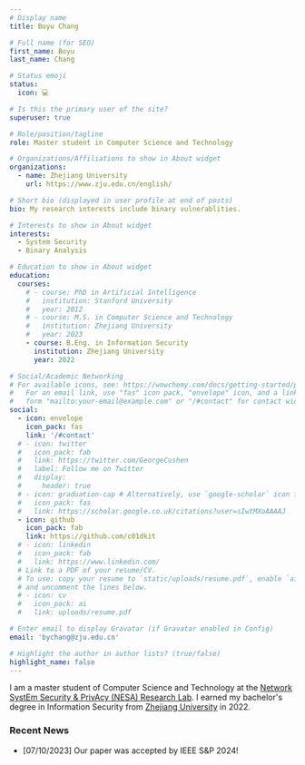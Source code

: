 ```yaml
---
# Display name
title: Boyu Chang

# Full name (for SEO)
first_name: Boyu
last_name: Chang

# Status emoji
status:
  icon: 💻

# Is this the primary user of the site?
superuser: true

# Role/position/tagline
role: Master student in Computer Science and Technology

# Organizations/Affiliations to show in About widget
organizations:
  - name: Zhejiang University
    url: https://www.zju.edu.cn/english/

# Short bio (displayed in user profile at end of posts)
bio: My research interests include binary vulnerablities.

# Interests to show in About widget
interests:
  - System Security
  - Binary Analysis

# Education to show in About widget
education:
  courses:
    # - course: PhD in Artificial Intelligence
    #   institution: Stanford University
    #   year: 2012
    # - course: M.S. in Computer Science and Technology 
    #   institution: Zhejiang University
    #   year: 2023
    - course: B.Eng. in Information Security
      institution: Zhejiang University
      year: 2022

# Social/Academic Networking
# For available icons, see: https://wowchemy.com/docs/getting-started/page-builder/#icons
#   For an email link, use "fas" icon pack, "envelope" icon, and a link in the
#   form "mailto:your-email@example.com" or "/#contact" for contact widget.
social:
  - icon: envelope
    icon_pack: fas
    link: '/#contact'
  # - icon: twitter
  #   icon_pack: fab
  #   link: https://twitter.com/GeorgeCushen
  #   label: Follow me on Twitter
  #   display:
  #     header: true
  # - icon: graduation-cap # Alternatively, use `google-scholar` icon from `ai` icon pack
  #   icon_pack: fas
  #   link: https://scholar.google.co.uk/citations?user=sIwtMXoAAAAJ
  - icon: github
    icon_pack: fab
    link: https://github.com/c01dkit
  # - icon: linkedin
  #   icon_pack: fab
  #   link: https://www.linkedin.com/
  # Link to a PDF of your resume/CV.
  # To use: copy your resume to `static/uploads/resume.pdf`, enable `ai` icons in `params.yaml`,
  # and uncomment the lines below.
  # - icon: cv
  #   icon_pack: ai
  #   link: uploads/resume.pdf

# Enter email to display Gravatar (if Gravatar enabled in Config)
email: 'bychang@zju.edu.cn'

# Highlight the author in author lists? (true/false)
highlight_name: false
---
```


I am a master student of Computer Science and Technology at the [Network SystEm Security & PrivAcy (NESA) Research Lab](https://nesa.zju.edu.cn/). I earned my bachelor&#39;s degree in Information Security from [Zhejiang University](https://www.zju.edu.cn/english/) in 2022.

### Recent News
* [07/10/2023] Our paper was accepted by IEEE S&P 2024!